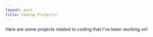 ```yaml
---
layout: post
title: Coding Projects!
---
```


Here are some projects related to coding that I've been working on!
